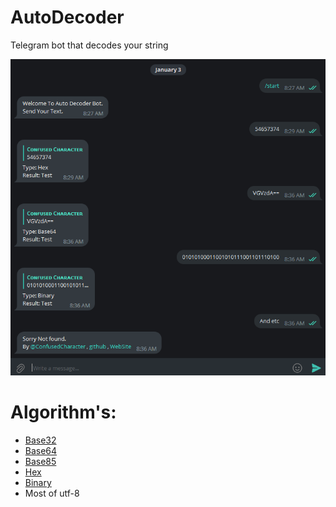 # AutoDecoder
Telegram bot that decodes your string

![alt text](https://raw.githubusercontent.com/ConfusedCharacter/AutoDecoder/main/screenshot/1.png)

# Algorithm's:

* [Base32](https://en.m.wikipedia.org/wiki/Base32)
* [Base64](https://en.m.wikipedia.org/wiki/Base64)
* [Base85](https://en.m.wikipedia.org/wiki/Base85)
* [Hex](https://en.m.wikipedia.org/wiki/Hexadecimal)
* [Binary](https://en.m.wikipedia.org/wiki/Binary_code)
* Most of utf-8
